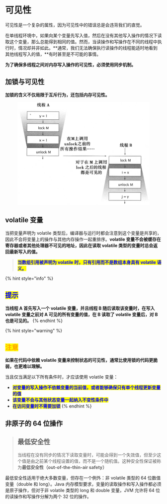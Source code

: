 # 可见性

可见性是一个复杂的属性，因为可见性中的错误总是会违背我们的直觉。

在单线程环境中，如果向某个变量先写入值，然后在没有其他写入操作的情况下读取这个变量，那么总能得到相同的值。然而，当读操作和写操作在不同的线程中执行时，情况却并非如此。**通常，我们无法确保执行读操作的线程能适时地看到其他线程写入的值，**有时甚至是不可能的事情。

**为了确保多线程之间对内存写入操作的可见性，必须使用同步机制。**

## 加锁与可见性

**加锁的含义不仅局限于互斥行为，还包括内存可见性。**

<figure><img src="../../../../.gitbook/assets/epub_39980425_15.jpg" alt=""><figcaption></figcaption></figure>

## volatile 变量

当把变量声明为 volatile 类型后，编译器与运行时都会注意到这个变量是共享的，因此不会将变量上的操作与其他内存操作一起重排序。**volatile 变量不会被缓存在寄存器或者其他处理器不可见的地址，因此在读取 volatile 类型的变量时总会返回最新写入的值。**

> <mark style="color:blue;">**当数组引用被声明为 volatile 时，只有引用而不是数组本身具有 volatile 语义。**</mark>

{% hint style="info" %}
## <mark style="color:blue;">提示</mark>

**当线程 A 首先写入一个 volatile 变量，并且线程 B 随后读取该变量时，在写入 volatile 变量之前对 A 可见的所有变量的值，在 B 读取了 volatile 变量后，对 B 也是可见的。**
{% endhint %}

{% hint style="warning" %}
## <mark style="color:orange;">注意</mark>

**如果在代码中依赖 volatile 变量来控制状态的可见性，通常比使用锁的代码更脆弱，也更难以理解。**

当且仅当满足以下所有条件时，才应该使用 volatile 变量：

* <mark style="color:blue;">**对变量的写入操作不依赖变量的当前值，或者能够确保只有单个线程更新变量的值**</mark>
* <mark style="color:blue;">**该变量不会与其他状态变量一起纳入不变性条件中**</mark>
* <mark style="color:blue;">**在访问变量时不需要加锁**</mark>
{% endhint %}

## **非原子的 64 位操作**

> ## 最低安全性
>
> 当线程在没有同步的情况下读取变量时，可能会得到一个失效值，但至少这个值是由之前某个线程设置的值，而不是一个随机值。这种安全性保证被称为**最低安全性（out-of-the-thin-air safety）**

最低安全性适用于绝大多数变量，但存在一个例外：非 volatile 类型的 64 位数值变量（double 和 long）。Java 内存模型要求，变量的读取操作和写入操作都必须是原子操作，但对于非 volatile 类型的 long 和 double 变量，JVM 允许将 64 位的读操作和写操作分解为两个 32 位的操作。
